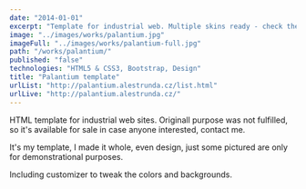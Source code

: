 ```yaml
---
date: "2014-01-01"
excerpt: "Template for industrial web. Multiple skins ready - check the template customizer, one-page layout included. Available for sale - contact me."
image: "../images/works/palantium.jpg"
imageFull: "../images/works/palantium-full.jpg"
path: "/works/palantium/"
published: "false"
technologies: "HTML5 & CSS3, Bootstrap, Design"
title: "Palantium template"
urlList: "http://palantium.alestrunda.cz/list.html"
urlLive: "http://palantium.alestrunda.cz/"
---
```


HTML template for industrial web sites. Originall purpose was not fulfilled, so it's available for sale in case anyone interested, contact me.

It's my template, I made it whole, even design, just some pictured are only for demonstrational purposes.

Including customizer to tweak the colors and backgrounds.
